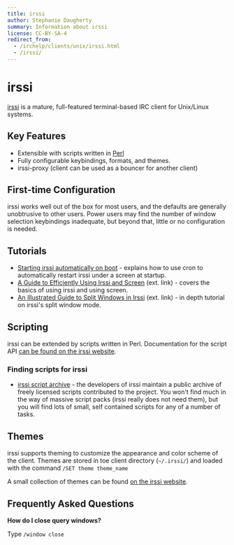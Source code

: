 ```yaml
---
title: irssi
author: Stephanie Daugherty
summary: Information about irssi
license: CC-BY-SA-4
redirect_from:
  - /irchelp/clients/unix/irssi.html
  - /irssi/
---
```


# irssi

[irssi](http://www.irssi.org) is a mature, full-featured terminal-based IRC client for Unix/Linux systems.

## Key Features

 * Extensible with scripts written in [Perl](www.perl.org)
 * Fully configurable keybindings, formats, and themes.
 * irssi-proxy (client can be used as a bouncer for another client)

## First-time Configuration

irssi works well out of the box for most users, and the defaults are generally unobtrusive to other users. Power users may find the number of window selection keybindings inadequate, but beyond that, little or no configuration is  needed.

## Tutorials

* [Starting irssi automatically on boot](/irchelp/clients/unix/irssi/irssiatboot.html) - explains how to use cron to automatically restart irssi under a screen at startup.
* [A Guide to Efficiently Using Irssi and Screen](http://quadpoint.org/articles/irssi/) (ext. link) - covers the basics of using irssi and using screen.
* [An Illustrated Guide to Split Windows in Irssi](http://quadpoint.org/articles/irssisplit/) (ext. link) - in depth tutorial on irssi's split window mode.

## Scripting

irssi can be extended by scripts written in Perl. Documentation for the script API [can be found on the irssi website](http://www.irssi.org/documentation/perl).

### Finding scripts for irssi
* [irssi script archive](http://scripts.irssi.org) - the developers of irssi
 maintain a public archive of freely licensed scripts contributed to the project. You won't find much in the way of massive script packs (irssi really does not need them), but you will find lots of small, self contained scripts for any of a number of tasks.

## Themes

irssi supports theming to customize the appearance and color scheme of the client. Themes are stored in toe client directory (`~/.irssi/`) and loaded with the command `/SET theme theme_name`

A small collection of themes can be found [on the irssi website](http://www.irssi.org/themes).

## Frequently Asked Questions

**How do I close query windows?**

Type `/window close`
